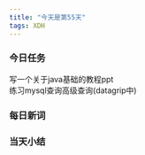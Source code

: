 ```yaml
---  
title: "今天是第55天"  
tags: XDH    
---  
```


### 今日任务
写一个关于java基础的教程ppt  
练习mysql查询高级查询(datagrip中)
### 每日新词

### 当天小结
